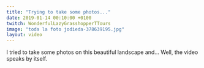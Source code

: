 ```yaml
---
title: "Trying to take some photos..."
date: 2019-01-14 00:10:00 +0100
twitch: WonderfulLazyGrasshopperTTours
image: "toda la foto jodieda-378639195.jpg"
layout: video
---
```


I tried to take some photos on this beautiful landscape and... Well, the video speaks by itself.